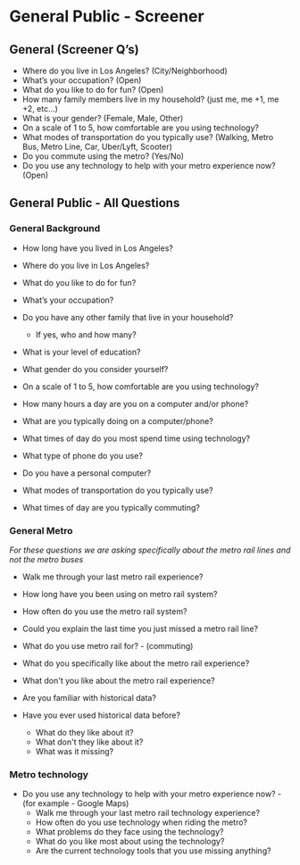 # General Public - Screener

## General (Screener Q’s)
- Where do you live in Los Angeles? (City/Neighborhood)
- What’s your occupation? (Open)
- What do you like to do for fun? (Open)
- How many family members live in my household? (just me, me +1, me +2, etc…)
- What is your gender? (Female, Male, Other)
- On a scale of 1 to 5, how comfortable are you using technology?
- What modes of transportation do you typically use? (Walking, Metro Bus, Metro Line, Car, Uber/Lyft, Scooter)
- Do you commute using the metro? (Yes/No)
- Do you use any technology to help with your metro experience now? (Open)


## General Public - All Questions

### General Background
- How long have you lived in Los Angeles?
- Where do you live in Los Angeles?
- What do you like to do for fun?
- What’s your occupation?
- Do you have any other family that live in your household?
	- If yes, who and how many?
- What is your level of education? 
- What gender do you consider yourself?

- On a scale of 1 to 5, how comfortable are you using technology?
- How many hours a day are you on a computer and/or phone?
- What are you typically doing on a computer/phone?
- What times of day do you most spend time using technology?
- What type of phone do you use?
- Do you have a personal computer?

- What modes of transportation do you typically use?
- What times of day are you typically commuting?

### General Metro
*For these questions we are asking specifically about the metro rail lines and not the metro buses*

- Walk me through your last metro rail experience?
- How long have you been using on metro rail system?
- How often do you use the metro rail system?
- Could you explain the last time you just missed a metro rail line?

- What do you use metro rail for? - (commuting)
- What do you specifically like about the metro rail experience?
- What don't you like about the metro rail experience?

- Are you familiar with historical data?
- Have you ever used historical data before?
	- What do they like about it?
	- What don't they like about it?
	- What was it missing?

### Metro technology

- Do you use any technology to help with your metro experience now? - (for example - Google Maps)
	- Walk me through your last metro rail technology experience?
	- How often do you use technology when riding the metro?
	- What problems do they face using the technology?
	- What do you like most about using the technology?
	- Are the current technology tools that you use missing anything?






